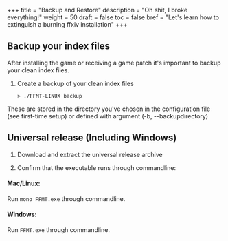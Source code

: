 +++
title = "Backup and Restore"
description = "Oh shit, I broke everything!"
weight = 50
draft = false
toc = false
bref = "Let's learn how to extinguish a burning ffxiv installation"
+++
## Backup your index files

After installing the game or receiving a game patch it's important to backup your clean index files.

1. Create a backup of your clean index files

	```
	> ./FFMT-LINUX backup
	```

These are stored in the directory you've chosen in the configuration file (see first-time setup) or defined with argument (-b, --backupdirectory)



## Universal release (Including Windows)

1. Download and extract the universal release archive

2. Confirm that the executable runs through commandline: 

#### Mac/Linux:

Run `mono FFMT.exe` through commandline.

#### Windows:

Run `FFMT.exe` through commandline.

